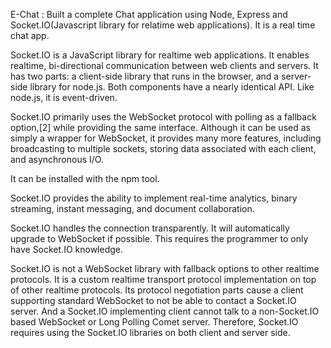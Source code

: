 E-Chat : Built a complete Chat application using Node, Express and Socket.IO(Javascript library for relatime web applications). It is a real time chat app.

Socket.IO is a JavaScript library for realtime web applications. It enables realtime, bi-directional communication between web clients and servers. It has two parts: a client-side library that runs in the browser, and a server-side library for node.js. Both components have a nearly identical API. Like node.js, it is event-driven.

Socket.IO primarily uses the WebSocket protocol with polling as a fallback option,[2] while providing the same interface. Although it can be used as simply a wrapper for WebSocket, it provides many more features, including broadcasting to multiple sockets, storing data associated with each client, and asynchronous I/O.

It can be installed with the npm tool.

Socket.IO provides the ability to implement real-time analytics, binary streaming, instant messaging, and document collaboration.

Socket.IO handles the connection transparently. It will automatically upgrade to WebSocket if possible. This requires the programmer to only have Socket.IO knowledge.

Socket.IO is not a WebSocket library with fallback options to other realtime protocols. It is a custom realtime transport protocol implementation on top of other realtime protocols. Its protocol negotiation parts cause a client supporting standard WebSocket to not be able to contact a Socket.IO server. And a Socket.IO implementing client cannot talk to a non-Socket.IO based WebSocket or Long Polling Comet server. Therefore, Socket.IO requires using the Socket.IO libraries on both client and server side.
